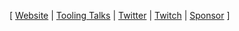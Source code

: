 [ [Website](https://chris-kipp.io) | [Tooling Talks](https://tooling-talks.com) | [Twitter](https://twitter.com/ckipp01) | [Twitch](https://www.twitch.tv/ckipp) | [Sponsor](https://github.com/sponsors/ckipp01) ]
